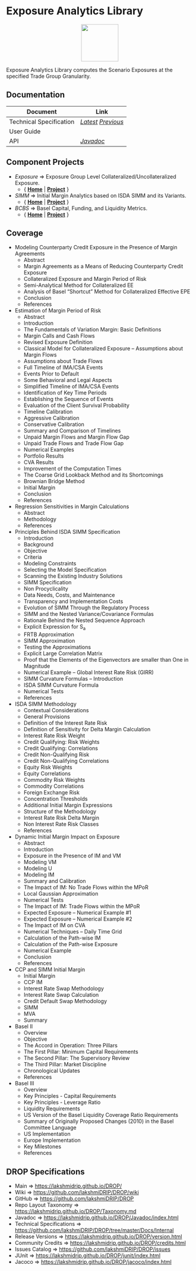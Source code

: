 ﻿
# Exposure Analytics Library


<p align="center"><img src="https://github.com/lakshmiDRIP/DROP/blob/master/DRIP_Logo.gif?raw=true" width="100"></p>

Exposure Analytics Library computes the Scenario Exposures at the specified Trade Group Granularity.


## Documentation

 |        Document         | Link |
 |-------------------------|------|
 | Technical Specification | [*Latest*](https://github.com/lakshmiDRIP/DROP/blob/master/Docs/Internal/Exposure/ExposureAnalytics_v4.01.pdf) [*Previous*](https://github.com/lakshmiDRIP/DROP/blob/master/Docs/Internal/Exposure) |
 | User Guide              |  |
 | API                     | [*Javadoc*](https://lakshmidrip.github.io/DROP/Javadoc/index.html)|


## Component Projects

 * *Exposure* => Exposure Group Level Collateralized/Uncollateralized Exposure.
	* { [**Home**](https://github.com/lakshmiDRIP/DROP/tree/master/src/main/java/org/drip/exposure/README.md) | 
	[**Project**](https://github.com/lakshmiDRIP/DROP/issues?q=is%3Aopen+is%3Aissue+label%3Aexposure) }
 * *SIMM* => Initial Margin Analytics based on ISDA SIMM and its Variants.
	* { [**Home**](https://github.com/lakshmiDRIP/DROP/tree/master/src/main/java/org/drip/simm/README.md) | 
	[**Project**](https://github.com/lakshmiDRIP/DROP/issues?q=is%3Aopen+is%3Aissue+label%3Asimm) }
 * *BCBS* => Basel Capital, Funding, and Liquidity Metrics.
	* { [**Home**](https://github.com/lakshmiDRIP/DROP/tree/master/src/main/java/org/drip/bcbs/README.md) | 
	[**Project**](https://github.com/lakshmiDRIP/DROP/issues?q=is%3Aopen+is%3Aissue+label%3Abcbs) }


## Coverage

 * Modeling Counterparty Credit Exposure in the Presence of Margin Agreements
	* Abstract
	* Margin Agreements as a Means of Reducing Counterparty Credit Exposure
	* Collateralized Exposure and Margin Period of Risk
	* Semi-Analytical Method for Collateralized EE
	* Analysis of Basel “Shortcut” Method for Collateralized Effective EPE
	* Conclusion
	* References
 * Estimation of Margin Period of Risk
	* Abstract
	* Introduction
	* The Fundamentals of Variation Margin: Basic Definitions
	* Margin Calls and Cash Flows
	* Revised Exposure Definition
	* Classical Model for Collateralized Exposure – Assumptions about Margin Flows
	* Assumptions about Trade Flows
	* Full Timeline of IMA/CSA Events
	* Events Prior to Default
	* Some Behavioral and Legal Aspects
	* Simplified Timeline of IMA/CSA Events
	* Identification of Key Time Periods
	* Establishing the Sequence of Events	* Evaluation of the Client Survival Probability
	* Timeline Calibration
	* Aggressive Calibration
	* Conservative Calibration
	* Summary and Comparison of Timelines
	* Unpaid Margin Flows and Margin Flow Gap
	* Unpaid Trade Flows and Trade Flow Gap
	* Numerical Examples
	* Portfolio Results
	* CVA Results
	* Improvement of the Computation Times
	* The Coarse Grid Lookback Method and its Shortcomings	* Brownian Bridge Method
	* Initial Margin
	* Conclusion
	* References
 * Regression Sensitivities in Margin Calculations
	* Abstract
	* Methodology
	* References
 * Principles Behind ISDA SIMM Specification
	* Introduction
	* Background
	* Objective
	* Criteria
	* Modeling Constraints
	* Selecting the Model Specification
	* Scanning the Existing Industry Solutions
	* SIMM Specification
	* Non Procyclicality
	* Data Needs, Costs, and Maintenance
	* Transparency and Implementation Costs
	* Evolution of SIMM Through the Regulatory Process
	* SIMM and the Nested Variance/Covariance Formulas
	* Rationale Behind the Nested Sequence Approach
	* Explicit Expression for S<sub>a</sub>
	* FRTB Approximation
	* SIMM Approximation
	* Testing the Approximations
	* Explicit Large Correlation Matrix
	* Proof that the Elements of the Eigenvectors are smaller than One in Magnitude
	* Numerical Example – Global Interest Rate Risk (GIRR)
	* SIMM Curvature Formulas – Introduction
	* ISDA SIMM Curvature Formula
	* Numerical Tests
	* References
 * ISDA SIMM Methodology
	* Contextual Considerations
	* General Provisions
	* Definition of the Interest Rate Risk
	* Definition of Sensitivity for Delta Margin Calculation
	* Interest Rate Risk Weight
	* Credit Qualifying: Risk Weights
	* Credit Qualifying: Correlations
	* Credit Non-Qualifying Risk
	* Credit Non-Qualifying Correlations
	* Equity Risk Weights
	* Equity Correlations
	* Commodity Risk Weights
	* Commodity Correlations
	* Foreign Exchange Risk
	* Concentration Thresholds
	* Additional Initial Margin Expressions
	* Structure of the Methodology
	* Interest Rate Risk Delta Margin
	* Non Interest Rate Risk Classes
	* References
 * Dynamic Initial Margin Impact on Exposure
	* Abstract
	* Introduction
	* Exposure in the Presence of IM and VM
	* Modeling VM
	* Modeling U
	* Modeling IM
	* Summary and Calibration
	* The Impact of IM: No Trade Flows within the MPoR
	* Local Gaussian Approximation
	* Numerical Tests
	* The Impact of IM: Trade Flows within the MPoR
	* Expected Exposure – Numerical Example #1
	* Expected Exposure – Numerical Example #2
	* The Impact of IM on CVA
	* Numerical Techniques – Daily Time Grid
	* Calculation of the Path-wise IM
	* Calculation of the Path-wise Exposure
	* Numerical Example
	* Conclusion
	* References
 * CCP and SIMM Initial Margin
	* Initial Margin
	* CCP IM
	* Interest Rate Swap Methodology
	* Interest Rate Swap Calculation
	* Credit Default Swap Methodology
	* SIMM
	* MVA
	* Summary
 * Basel II
	* Overview
	* Objective
	* The Accord in Operation: Three Pillars
	* The First Pillar: Minimum Capital Requirements
	* The Second Pillar: The Supervisory Review
	* The Third Pillar: Market Discipline
	* Chronological Updates
	* References
 * Basel III
	* Overview
	* Key Principles - Capital Requirements
	* Key Principles - Leverage Ratio
	* Liquidity Requirements
	* US Version of the Basel Liquidity Coverage Ratio Requirements
	* Summary of Originally Proposed Changes (2010) in the Basel Committee Language
	* US Implementation
	* Europe Implementation
	* Key Milestones
	* References

## DROP Specifications

 * Main                     => https://lakshmidrip.github.io/DROP/
 * Wiki                     => https://github.com/lakshmiDRIP/DROP/wiki
 * GitHub                   => https://github.com/lakshmiDRIP/DROP
 * Repo Layout Taxonomy     => https://lakshmidrip.github.io/DROP/Taxonomy.md
 * Javadoc                  => https://lakshmidrip.github.io/DROP/Javadoc/index.html
 * Technical Specifications => https://github.com/lakshmiDRIP/DROP/tree/master/Docs/Internal
 * Release Versions         => https://lakshmidrip.github.io/DROP/version.html
 * Community Credits        => https://lakshmidrip.github.io/DROP/credits.html
 * Issues Catalog           => https://github.com/lakshmiDRIP/DROP/issues
 * JUnit                    => https://lakshmidrip.github.io/DROP/junit/index.html
 * Jacoco                   => https://lakshmidrip.github.io/DROP/jacoco/index.html
